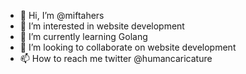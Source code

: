 - 👋 Hi, I’m @miftahers
- 👀 I’m interested in website development
- 🌱 I’m currently learning Golang
- 💞️ I’m looking to collaborate on website development
- 📫 How to reach me twitter @humancaricature

<!---
miftahers/miftahers is a ✨ special ✨ repository because its `README.md` (this file) appears on your GitHub profile.
You can click the Preview link to take a look at your changes.
--->
